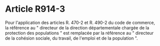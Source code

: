 # Article R914-3

<p>Pour l'application des articles R. 470-2 et R. 490-2 du code de commerce, la référence au " directeur de la direction départementale chargée de la protection des populations " est remplacée par la référence au " directeur de la cohésion sociale, du travail, de l'emploi et de la population ".</p>